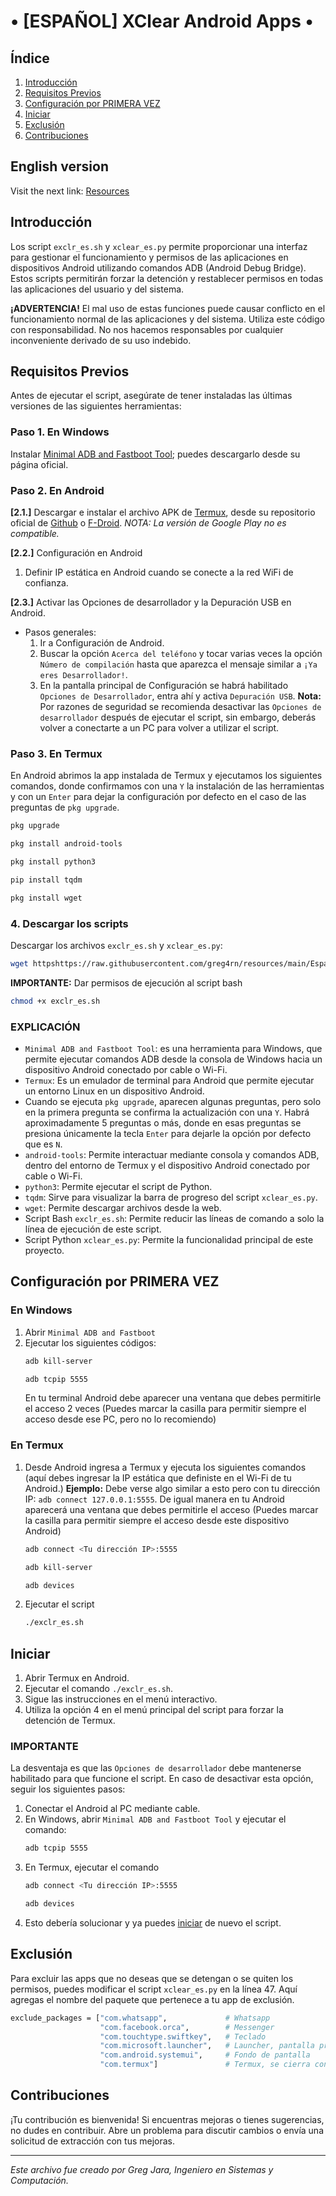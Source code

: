 # • [ESPAÑOL] XClear Android Apps •

## Índice

1. [Introducción](#introducción)
2. [Requisitos Previos](#requisitos-previos)
3. [Configuración por PRIMERA VEZ](#configuración-por-primera-vez)
4. [Iniciar](#iniciar)
5. [Exclusión](#exclusión)
6. [Contribuciones](#contribuciones)

## English version 
Visit the next link: [Resources](https://github.com/greg4rn/XClear)

## Introducción
Los script `exclr_es.sh` y `xclear_es.py` permite proporcionar una interfaz para gestionar el funcionamiento y permisos de las aplicaciones en dispositivos Android utilizando comandos ADB (Android Debug Bridge). Estos scripts permitirán forzar la detención y restablecer permisos en todas las aplicaciones del usuario y del sistema.

**¡ADVERTENCIA!**
El mal uso de estas funciones puede causar conflicto en el funcionamiento normal de las aplicaciones y del sistema. Utiliza este código con responsabilidad. No nos hacemos responsables por cualquier inconveniente derivado de su uso indebido.

## Requisitos Previos
Antes de ejecutar el script, asegúrate de tener instaladas las últimas versiones de las siguientes herramientas:

### Paso 1. En Windows
Instalar [Minimal ADB and Fastboot Tool](https://androidmtk.com/download-minimal-adb-fastboot-tool); puedes descargarlo desde su página oficial.

### Paso 2. En Android
**[2.1.]** Descargar e instalar el archivo APK de [Termux](https://termux.dev/), desde su repositorio oficial de [Github](https://github.com/termux/termux-app/releases) o [F-Droid](https://f-droid.org/en/packages/com.termux/).
*NOTA: La versión de Google Play no es compatible.*

**[2.2.]** Configuración en Android
1. Definir IP estática en Android cuando se conecte a la red WiFi de confianza.

**[2.3.]** Activar las Opciones de desarrollador y la Depuración USB en Android.
* Pasos generales:
    1. Ir a Configuración de Android.
    2. Buscar la opción `Acerca del teléfono` y tocar varias veces la opción `Número de compilación` hasta que aparezca el mensaje similar a `¡Ya eres Desarrollador!`.
    3. En la pantalla principal de Configuración se habrá habilitado `Opciones de Desarrollador`, entra ahí y activa `Depuración USB`.
**Nota:** Por razones de seguridad se recomienda desactivar las `Opciones de desarrollador` después de ejecutar el script, sin embargo, deberás volver a conectarte a un PC para volver a utilizar el script.

### Paso 3. En Termux
En Android abrimos la app instalada de Termux y ejecutamos los siguientes comandos, donde confirmamos con una `Y` la instalación de las herramientas y con un `Enter` para dejar la configuración por defecto en el caso de las preguntas de `pkg upgrade`.
```bash
pkg upgrade
```
```bash
pkg install android-tools
```
```bash
pkg install python3
```
```bash
pip install tqdm
```
```bash
pkg install wget
```
### 4. Descargar los scripts
Descargar los archivos `exclr_es.sh` y `xclear_es.py`:
```bash
wget httpshttps://raw.githubusercontent.com/greg4rn/resources/main/Espa%C3%B1ol/exclr_es.sh ; wget https://raw.githubusercontent.com/greg4rn/resources/main/Espa%C3%B1ol/xclear_es.py
```
**IMPORTANTE:** Dar permisos de ejecución al script bash
```bash
chmod +x exclr_es.sh
```
### EXPLICACIÓN
- `Minimal ADB and Fastboot Tool`: es una herramienta para Windows, que permite ejecutar comandos ADB desde la consola de Windows hacia un dispositivo Android conectado por cable o Wi-Fi.
- `Termux`: Es un emulador de terminal para Android que permite ejecutar un entorno Linux en un dispositivo Android.
- Cuando se ejecuta `pkg upgrade`, aparecen algunas preguntas, pero solo en la primera pregunta se confirma la actualización con una `Y`. Habrá aproximadamente 5 preguntas o más, donde en esas preguntas se presiona únicamente la tecla `Enter` para dejarle  la opción por defecto que es `N`.
- `android-tools`: Permite interactuar mediante consola y comandos ADB, dentro del entorno de Termux y el dispositivo Android conectado por cable o Wi-Fi.
- `python3`: Permite ejecutar el script de Python.
- `tqdm`: Sirve para visualizar la barra de progreso del script `xclear_es.py`.
- `wget`: Permite descargar archivos desde la web.
- Script Bash `exclr_es.sh`: Permite reducir las líneas de comando a solo la línea de ejecución de este script.
- Script Python `xclear_es.py`: Permite la funcionalidad principal de este proyecto.

## Configuración por PRIMERA VEZ
### En Windows
1. Abrir `Minimal ADB and Fastboot`
2. Ejecutar los siguientes códigos:
    ```bash
    adb kill-server
    ```
    ```bash
    adb tcpip 5555
    ```
    En tu terminal Android debe aparecer una ventana que debes permitirle el acceso 2 veces (Puedes marcar la casilla para permitir siempre el acceso desde ese PC, pero no lo recomiendo)
### En Termux
1. Desde Android ingresa a Termux y ejecuta los siguientes comandos (aquí debes ingresar la IP estática que definiste en el Wi-Fi de tu Android.)
**Ejemplo:** Debe verse algo similar a esto pero con tu dirección IP: `adb connect 127.0.0.1:5555`.
De igual manera en tu Android aparecerá una ventana que debes permitirle el acceso (Puedes marcar la casilla para permitir siempre el acceso desde este dispositivo Android)

    ```bash
    adb connect <Tu dirección IP>:5555
    ```
    ```bash
    adb kill-server
    ```
    ```bash
    adb devices
    ```
3.	Ejecutar el script
    ```bash
    ./exclr_es.sh
    ```

## Iniciar
1. Abrir Termux en Android.
2. Ejecutar el comando `./exclr_es.sh`.
3. Sigue las instrucciones en el menú interactivo.
4. Utiliza la opción 4 en el menú principal del script para forzar la detención de Termux.

### IMPORTANTE
La desventaja es que las `Opciones de desarrollador` debe mantenerse habilitado para que funcione el script. En caso de desactivar esta opción, seguir los siguientes pasos:
1. Conectar el Android al PC mediante cable.
2. En Windows, abrir `Minimal ADB and Fastboot Tool` y ejecutar el comando:
    ```bash
    adb tcpip 5555
    ```
3. En Termux, ejecutar el comando
    ```bash
    adb connect <Tu dirección IP>:5555
    ```
    ```bash
    adb devices
    ```
4. Esto debería solucionar y ya puedes [iniciar](#iniciar) de nuevo el script.


## Exclusión
Para excluir las apps que no deseas que se detengan o se quiten los permisos, puedes modificar el script `xclear_es.py` en la línea 47. Aquí agregas el nombre del paquete que pertenece a tu app de exclusión.

```bash
exclude_packages = ["com.whatsapp",             # Whatsapp
                    "com.facebook.orca",        # Messenger
                    "com.touchtype.swiftkey",   # Teclado
                    "com.microsoft.launcher",   # Launcher, pantalla principal
                    "com.android.systemui",     # Fondo de pantalla
                    "com.termux"]               # Termux, se cierra con la Opción "4. Salir".
```

## Contribuciones

¡Tu contribución es bienvenida! Si encuentras mejoras o tienes sugerencias, no dudes en contribuir. Abre un problema para discutir cambios o envía una solicitud de extracción con tus mejoras.

---

*Este archivo fue creado por Greg Jara, Ingeniero en Sistemas y Computación.*
